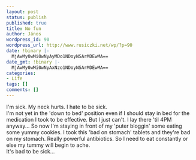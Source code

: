 ```yaml
---
layout: post
status: publish
published: true
title: No fun
author: János
wordpress_id: 90
wordpress_url: http://www.rusiczki.net/wp/?p=90
date: !binary |-
  MjAwMy0wMi0wNyAyMDo1NDoyNSArMDEwMA==
date_gmt: !binary |-
  MjAwMy0wMi0wNyAxNzo1NDoyNSArMDEwMA==
categories:
- Life
tags: []
comments: []
---
```

<p>I'm sick. My neck hurts. I hate to be sick.<br />
I'm not yet in the 'down to bed' position even if I should stay in bed for the medication I took to be effective. But I just can't. I lay there 'til 4PM anyway... So now I'm staying in front of my 'puter bloggin' some eating some yummy cookies. I took this 'bad on stomach' tablets and they're bad on my stomach. Really powerful antibiotics. So I need to eat constantly or else my tummy will begin to ache.<br />
It's bad to be sick...</p>
